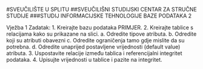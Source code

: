 #SVEUČILIŠTE U SPLITU
##SVEUČILIŠNI STUDIJSKI CENTAR ZA STRUČNE STUDIJE
###STUDIJ INFORMACIJSKE TEHNOLOGIJE BAZE PODATAKA 2

Vježba 1
Zadatak:
    1. Kreirajte bazu podataka PRIMJER.
    2. Kreirajte tablice s relacijama kako su prikazane na slici.
        a. Odredite tipove atributa.
        b. Odredite koji su atributi obavezni
        c. Odredite ograničenja tamo gdje mislite da su potrebna.
        d. Odredite unaprijed postavljene vrijednosti (default value) atributa.
    3. Uspostavite relacije između tablica i referencijalni integritet podataka.
    4. Upisujte vrijednosti u tablice i pazite na integritet.